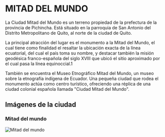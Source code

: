 # MITAD DEL MUNDO
La Ciudad Mitad del Mundo es un terreno propiedad de la prefectura de la provincia de Pichincha. Está situado en la parroquia de San Antonio del Distrito Metropolitano de Quito, al norte de la ciudad de Quito.

La principal atracción del lugar es el monumento a la Mitad del Mundo, el cual tiene como finalidad el resaltar la ubicación exacta de la línea ecuatorial, del cual el país toma su nombre, y destacar también la misión geodésica franco-española del siglo XVIII que ubicó el sitio aproximado por el cual pasa la línea equinoccial.1​

También se encuentra el Museo Etnográfico Mitad del Mundo, un museo sobre la etnografía indígena de Ecuador. Una pequeña ciudad que rodea el monumento actúa como centro turístico, ofreciendo una réplica de una ciudad colonial española llamada "Ciudad Mitad del Mundo".

## Imágenes de la ciudad
### Mitad del mundo
![Mitad del mundo]((https://es.wikipedia.org/wiki/Ciudad_Mitad_del_Mundo#/media/Archivo:Ciudad_Mitad_del_Mundo.jpg))
